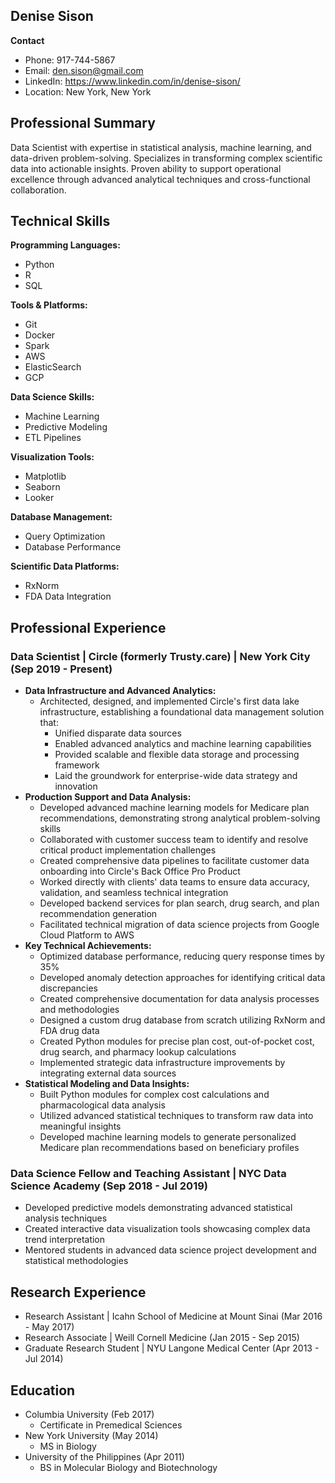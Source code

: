 ## Denise Sison

**Contact**

* Phone: 917-744-5867
* Email: den.sison@gmail.com
* LinkedIn: https://www.linkedin.com/in/denise-sison/
* Location: New York, New York

## Professional Summary

Data Scientist with expertise in statistical analysis, machine learning, and data-driven problem-solving. Specializes in transforming complex scientific data into actionable insights. Proven ability to support operational excellence through advanced analytical techniques and cross-functional collaboration.

## Technical Skills

**Programming Languages:**

* Python
* R
* SQL

**Tools & Platforms:**

* Git
* Docker
* Spark
* AWS
* ElasticSearch
* GCP

**Data Science Skills:**

* Machine Learning
* Predictive Modeling
* ETL Pipelines

**Visualization Tools:**

* Matplotlib
* Seaborn
* Looker

**Database Management:**

* Query Optimization
* Database Performance

**Scientific Data Platforms:**

* RxNorm
* FDA Data Integration

## Professional Experience

### Data Scientist | Circle (formerly Trusty.care) | New York City (Sep 2019 - Present)

* **Data Infrastructure and Advanced Analytics:**
    * Architected, designed, and implemented Circle's first data lake infrastructure, establishing a foundational data management solution that:
        * Unified disparate data sources
        * Enabled advanced analytics and machine learning capabilities
        * Provided scalable and flexible data storage and processing framework
        * Laid the groundwork for enterprise-wide data strategy and innovation
* **Production Support and Data Analysis:**
    * Developed advanced machine learning models for Medicare plan recommendations, demonstrating strong analytical problem-solving skills
    * Collaborated with customer success team to identify and resolve critical product implementation challenges
    * Created comprehensive data pipelines to facilitate customer data onboarding into Circle's Back Office Pro Product
    * Worked directly with clients' data teams to ensure data accuracy, validation, and seamless technical integration
    * Developed backend services for plan search, drug search, and plan recommendation generation
    * Facilitated technical migration of data science projects from Google Cloud Platform to AWS
* **Key Technical Achievements:**
    * Optimized database performance, reducing query response times by 35%
    * Developed anomaly detection approaches for identifying critical data discrepancies
    * Created comprehensive documentation for data analysis processes and methodologies
    * Designed a custom drug database from scratch utilizing RxNorm and FDA drug data
    * Created Python modules for precise plan cost, out-of-pocket cost, drug search, and pharmacy lookup calculations
    * Implemented strategic data infrastructure improvements by integrating external data sources
* **Statistical Modeling and Data Insights:**
    * Built Python modules for complex cost calculations and pharmacological data analysis
    * Utilized advanced statistical techniques to transform raw data into meaningful insights
    * Developed machine learning models to generate personalized Medicare plan recommendations based on beneficiary profiles

### Data Science Fellow and Teaching Assistant | NYC Data Science Academy (Sep 2018 - Jul 2019)

* Developed predictive models demonstrating advanced statistical analysis techniques
* Created interactive data visualization tools showcasing complex data trend interpretation
* Mentored students in advanced data science project development and statistical methodologies

## Research Experience

* Research Assistant | Icahn School of Medicine at Mount Sinai (Mar 2016 - May 2017)
* Research Associate | Weill Cornell Medicine (Jan 2015 - Sep 2015)
* Graduate Research Student | NYU Langone Medical Center (Apr 2013 - Jul 2014)

## Education

* Columbia University (Feb 2017)
    * Certificate in Premedical Sciences
* New York University (May 2014)
    * MS in Biology
* University of the Philippines (Apr 2011)
    * BS in Molecular Biology and Biotechnology
